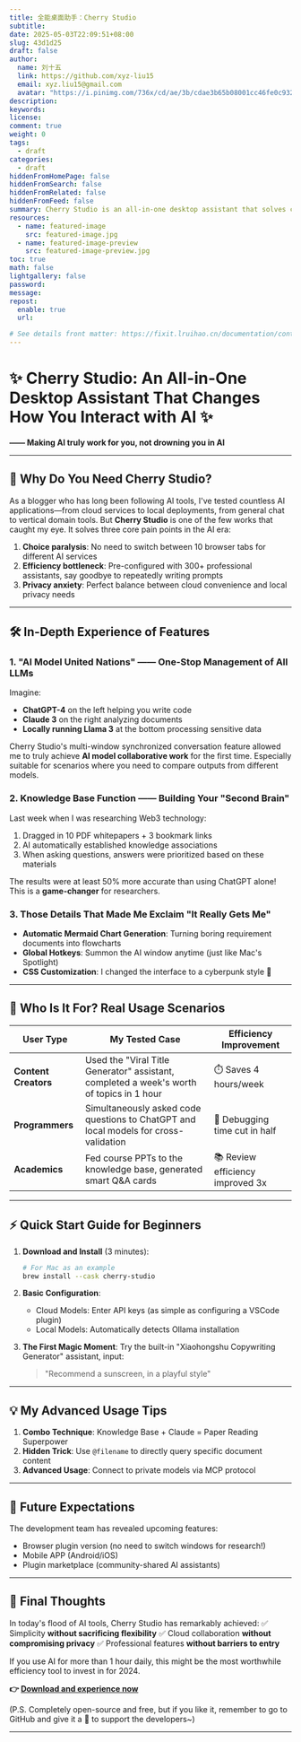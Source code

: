 ```yaml
---
title: 全能桌面助手：Cherry Studio
subtitle:
date: 2025-05-03T22:09:51+08:00
slug: 43d1d25
draft: false
author:
  name: 刘十五
  link: https://github.com/xyz-liu15
  email: xyz.liu15@gmail.com
  avatar: "https://i.pinimg.com/736x/cd/ae/3b/cdae3b65b08001cc46fe0c932e786ea1.jpg"
description:
keywords:
license:
comment: true
weight: 0
tags:
  - draft
categories:
  - draft
hiddenFromHomePage: false
hiddenFromSearch: false
hiddenFromRelated: false
hiddenFromFeed: false
summary: Cherry Studio is an all-in-one desktop assistant that solves choice paralysis, efficiency bottlenecks, and privacy concerns in the AI era by providing one-stop management of multiple AI models, 300+ professional assistants, and knowledge base functionality, enabling users to truly utilize AI efficiently without being overwhelmed by it.
resources:
  - name: featured-image
    src: featured-image.jpg
  - name: featured-image-preview
    src: featured-image-preview.jpg
toc: true
math: false
lightgallery: false
password:
message:
repost:
  enable: true
  url:

# See details front matter: https://fixit.lruihao.cn/documentation/content-management/introduction/#front-matter
---
```


<!--more-->
# ✨ Cherry Studio: An All-in-One Desktop Assistant That Changes How You Interact with AI ✨

**—— Making AI truly work for you, not drowning you in AI**

---

## 🌟 **Why Do You Need Cherry Studio?**

As a blogger who has long been following AI tools, I've tested countless AI applications—from cloud services to local deployments, from general chat to vertical domain tools. But **Cherry Studio** is one of the few works that caught my eye. It solves three core pain points in the AI era:

1. **Choice paralysis**: No need to switch between 10 browser tabs for different AI services
2. **Efficiency bottleneck**: Pre-configured with 300+ professional assistants, say goodbye to repeatedly writing prompts
3. **Privacy anxiety**: Perfect balance between cloud convenience and local privacy needs

---

## 🛠️ **In-Depth Experience of Features**

### 1. **"AI Model United Nations" —— One-Stop Management of All LLMs**
Imagine:
- **ChatGPT-4** on the left helping you write code
- **Claude 3** on the right analyzing documents
- **Locally running Llama 3** at the bottom processing sensitive data

Cherry Studio's multi-window synchronized conversation feature allowed me to truly achieve **AI model collaborative work** for the first time. Especially suitable for scenarios where you need to compare outputs from different models.

### 2. **Knowledge Base Function —— Building Your "Second Brain"**
Last week when I was researching Web3 technology:
1. Dragged in 10 PDF whitepapers + 3 bookmark links
2. AI automatically established knowledge associations
3. When asking questions, answers were prioritized based on these materials

The results were at least 50% more accurate than using ChatGPT alone! This is a **game-changer** for researchers.

### 3. **Those Details That Made Me Exclaim "It Really Gets Me"**
- **Automatic Mermaid Chart Generation**: Turning boring requirement documents into flowcharts
- **Global Hotkeys**: Summon the AI window anytime (just like Mac's Spotlight)
- **CSS Customization**: I changed the interface to a cyberpunk style 💜

---

## 🎯 **Who Is It For? Real Usage Scenarios**

| User Type | My Tested Case | Efficiency Improvement |
|---------|------------|--------|
| **Content Creators** | Used the "Viral Title Generator" assistant, completed a week's worth of topics in 1 hour | ⏱️ Saves 4 hours/week |
| **Programmers** | Simultaneously asked code questions to ChatGPT and local models for cross-validation | 🐛 Debugging time cut in half |
| **Academics** | Fed course PPTs to the knowledge base, generated smart Q&A cards | 📚 Review efficiency improved 3x |

---

## ⚡ **Quick Start Guide for Beginners**

1. **Download and Install** (3 minutes):
   ```bash
   # For Mac as an example
   brew install --cask cherry-studio
   ```

2. **Basic Configuration**:
   - Cloud Models: Enter API keys (as simple as configuring a VSCode plugin)
   - Local Models: Automatically detects Ollama installation

3. **The First Magic Moment**:
   Try the built-in "Xiaohongshu Copywriting Generator" assistant, input:
   > "Recommend a sunscreen, in a playful style"

---

## 💡 **My Advanced Usage Tips**

1. **Combo Technique**: Knowledge Base + Claude = Paper Reading Superpower
2. **Hidden Trick**: Use `@filename` to directly query specific document content
3. **Advanced Usage**: Connect to private models via MCP protocol

---

## 🔮 **Future Expectations**

The development team has revealed upcoming features:
- Browser plugin version (no need to switch windows for research!)
- Mobile APP (Android/iOS)
- Plugin marketplace (community-shared AI assistants)

---

## 📌 **Final Thoughts**

In today's flood of AI tools, Cherry Studio has remarkably achieved:
✅ Simplicity **without sacrificing flexibility**
✅ Cloud collaboration **without compromising privacy**
✅ Professional features **without barriers to entry**

If you use AI for more than 1 hour daily, this might be the most worthwhile efficiency tool to invest in for 2024.

**👉 [Download and experience now](https://github.com/cherry-ai-studio)**

(P.S. Completely open-source and free, but if you like it, remember to go to GitHub and give it a 🌟 to support the developers~)

---
        